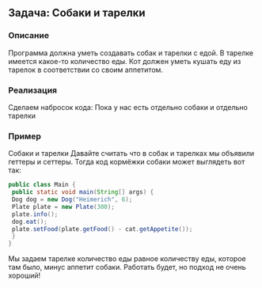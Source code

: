 ## Задача: Собаки и тарелки

### Описание
Программа 
должна уметь создавать собак и 
тарелки с едой. В тарелке имеется 
какое-то количество еды. Кот должен 
уметь кушать еду из тарелок в 
соответствии со своим аппетитом.

### Реализация
Сделаем набросок кода:
Пока у нас есть отдельно собаки и 
отдельно тарелки

### Пример
Собаки и тарелки
Давайте считать что в cобак и тарелках мы объявили геттеры и сеттеры.
Тогда код кормёжки собаки может выглядеть вот так:

```java
public class Main {
 public static void main(String[] args) {
 Dog dog = new Dog("Heimerich", 6);
 Plate plate = new Plate(300);
 plate.info();
 dog.eat();
 plate.setFood(plate.getFood() - cat.getAppetite());
 }
}
```

Мы задаем тарелке количество еды равное количеству еды, которое там было, 
минус аппетит собаки. Работать будет, но подход не очень хороший!
